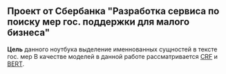 ## Проект от Сбербанка "Разработка сервиса по поиску мер гос. поддержки для малого бизнеса"

**Цель** данного ноутбука выделение именнованных сущностей в тексте гос. мер
В качестве моделей в данной работе рассматривается [CRF](NLP_Sber/CRF.ipynb) и [BERT](NLP_Sber/bert_ner_sber.ipynb).


